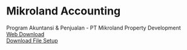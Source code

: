 # Mikroland Accounting

Program Akuntansi & Penjualan - PT Mikroland Property Development<br/>
<a href="https://hartadi.github.io/mikroland">Web Download</a><br/>
<a href="https://raw.githubusercontent.com/hartadi/mikroland/master/app/setup.exe">Download File Setup</a>
